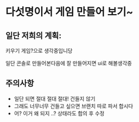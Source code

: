 # 다섯명이서 게임 만들어 보기~

## 일단 저희의 계획:

키우기 게임?으로 생각중입니당

일단 콘솔로 만들어본다음에 잘 만들어지면 ui로 해볼생각중

## 주의사항

- 일단 되면 절대 절대 절대! 건들지 않기
 - 그래도 너무너무 건들고 싶으면 브랜치 따로 파서 합시다
- 어? 이거 왜 되지 ..? 상태라도 합의 후 수정
